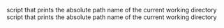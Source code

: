 script that prints the absolute path name of the current working directory
script that prints the absolute path name of the current working directory
